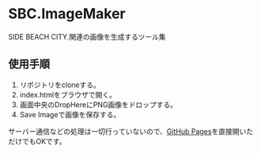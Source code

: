 # SBC.ImageMaker

SIDE BEACH CITY.関連の画像を生成するツール集

## 使用手順

1. リポジトリをcloneする。
2. index.htmlをブラウザで開く。
3. 画面中央のDropHereにPNG画像をドロップする。
4. Save Imageで画像を保存する。

サーバー通信などの処理は一切行っていないので、[GitHub Pages](https://side-beach-city.github.io/SBC.ImageMaker/)を直接開いただけでもOKです。
